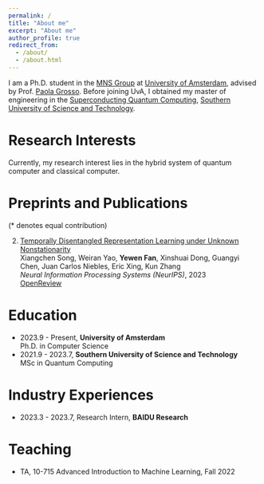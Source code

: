 ```yaml
---
permalink: /
title: "About me"
excerpt: "About me"
author_profile: true
redirect_from: 
  - /about/
  - /about.html
---
```


I am a Ph.D. student in the [MNS Group](https://mns-research.nl/) at [University of Amsterdam](https://www.uva.nl/), advised by Prof. [Paola Grosso](https://scholar.google.com/citations?user=cXsfHbsAAAAJ&hl=zh-CN). Before joining UvA, I obtained my master of engineering in the [Superconducting Quantum Computing](https://siqse.sustech.edu.cn/Zh/Index/index?play=0), [Southern University of Science and Technology](https://www.sustech.edu.cn/en/). 


Research Interests
======
Currently, my research interest lies in the hybrid system of quantum computer and classical computer.


Preprints and Publications
======
(* denotes equal contribution)

2. [Temporally Disentangled Representation Learning under Unknown Nonstationarity](https://openreview.net/forum?id=V8GHCGYLkf)  
Xiangchen Song, Weiran Yao, **Yewen Fan**, Xinshuai Dong, Guangyi Chen, Juan Carlos Niebles, Eric Xing, Kun Zhang  
*Neural Information Processing Systems (NeurIPS)*, 2023  
[OpenReview](https://openreview.net/forum?id=V8GHCGYLkf)

Education
======
- 2023.9 - Present, **University of Amsterdam**  
Ph.D. in Computer Science
- 2021.9 - 2023.7, **Southern University of Science and Technology**  
MSc in Quantum Computing

Industry Experiences
======
- 2023.3 - 2023.7, Research Intern, **BAIDU Research**

Teaching
======
- TA, 10-715 Advanced Introduction to Machine Learning, Fall 2022